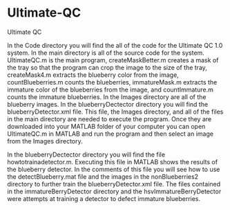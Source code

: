 # Ultimate-QC
Ultimate QC

In the Code directory you will find the all of the code for the Ultimate QC 1.0 system. In the main directory is all of the source code for the system. UltimateQC.m is the main program, createMaskBetter.m creates a mask of the tray so that the program can crop the image to the size of the tray, createMask4.m extracts the blueberry color from the image, countBlueberries.m counts the blueberries, immatureMask.m extracts the immature color of the blueberries from the image, and countImmature.m counts the immature blueberries. In the Images directory are all of the blueberry images. In the blueberryDectector directory you will find the blueberryDetector.xml file. This file, the Images directory, and all of the files in the main directory are needed to execute the program. Once they are downloaded into your MATLAB folder of your computer you can open UltimateQC.m in MATLAB and run the program and then select an image from the Images directory.

In the blueberryDectector directory you will find the file howtotrainadetector.m. Executing this file in MATLAB shows the results of the blueberry detector. In the comments of this file you will see how to use the detectBlueberry.mat file and the images in the nonBlueberries2 directory to further train the blueberryDetector.xml file. The files contained in the immatureBerryDetector directory and the hsvImmatureBerryDetector were attempts at training a detector to defect immature blueberries.
